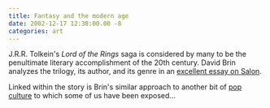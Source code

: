```yaml
---
title: Fantasy and the modern age
date: 2002-12-17 12:38:00.00 -8
categories: art
---
```

J.R.R. Tolkein's _Lord of the Rings_ saga is considered by many to be the penultimate literary accomplishment of the 20th century. David Brin analyzes the trilogy, its author, and its genre in an [excellent essay on Salon](http://images.salon.com/src/ads/match/match3_flashme.html?http://www.salon.com/ent/feature/2002/12/17/tolkien_brin/index.html).

Linked within the story is Brin's similar approach to another bit of [pop culture](http://www.salon.com/ent/movies/feature/1999/06/15/brin_main/) to which some of us have been exposed…